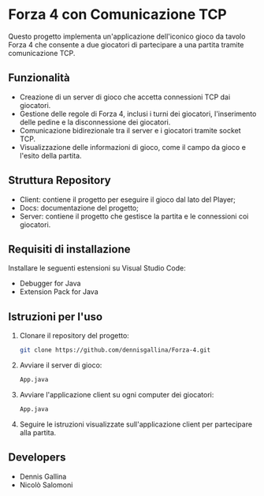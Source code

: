 # Forza 4 con Comunicazione TCP

Questo progetto implementa un'applicazione dell'iconico gioco da tavolo Forza 4 che consente a due giocatori di partecipare a una partita tramite comunicazione TCP.

## Funzionalità

- Creazione di un server di gioco che accetta connessioni TCP dai giocatori.
- Gestione delle regole di Forza 4, inclusi i turni dei giocatori, l'inserimento delle pedine e la disconnessione dei giocatori.
- Comunicazione bidirezionale tra il server e i giocatori tramite socket TCP.
- Visualizzazione delle informazioni di gioco, come il campo da gioco e l'esito della partita.

## Struttura Repository

- Client: contiene il progetto per eseguire il gioco dal lato del Player;
- Docs: documentazione del progetto;
- Server: contiene il progetto che gestisce la partita e le connessioni coi giocatori.

## Requisiti di installazione

Installare le seguenti estensioni su Visual Studio Code:
- Debugger for Java
- Extension Pack for Java

## Istruzioni per l'uso

1. Clonare il repository del progetto:

    ```bash
    git clone https://github.com/dennisgallina/Forza-4.git
    ```

2. Avviare il server di gioco:

    ```bash
    App.java
    ```

3. Avviare l'applicazione client su ogni computer dei giocatori:

    ```bash
    App.java
    ```

4. Seguire le istruzioni visualizzate sull'applicazione client per partecipare alla partita.

## Developers

- Dennis Gallina
- Nicolò Salomoni
